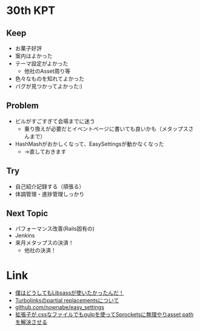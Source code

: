 # 30th KPT

## Keep
- お菓子好評
- 案内はよかった
- テーマ設定がよかった
  - 他社のAsset周り等
- 色々なものを知れてよかった
- バグが見つかってよかった:)

## Problem
- ビルがすごすぎて会場までに迷う
  - 乗り換えが必要だとイベントページに書いても良いかも（メタップスさんまで）
- HashMashがおかしくなって、EasySettingsが動かなくなった
  - →直しておきます

## Try
- 自己紹介記録する（頑張る）
- 体調管理・進捗管理しっかり

## Next Topic
- パフォーマンス改善(Rails固有の)
- Jenkins
- 来月メタップスの決済！
  - 他社の決済！

# Link
- [僕はどうしてもLibsassが使いたかったんだ！](http://www.slideshare.net/masatonoguchi169/libsass)
- [Turbolinksのpartial replacementsについて](http://y-yagi.tumblr.com/post/114002042995/turbolinks%E3%81%AEpartial-replacements%E3%81%AB%E3%81%A4%E3%81%84%E3%81%A6)
- [github.com/nownabe/easy_settings](https://github.com/nownabe/easy_settings)
- [拡張子が.cssなファイルでもgulpを使ってSprocketsに無理やりasset pathを解決させる](http://qiita.com/joe-re/items/a3366421b5fc538f6eae)
